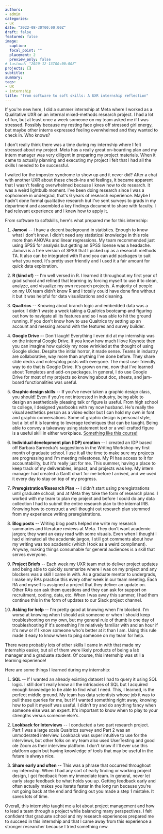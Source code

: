 ```yaml
---
authors:
- admin
categories:
- ux
date: "2022-08-30T00:00:00Z"
draft: false
featured: false
image:
  caption:
  focal_point: ""
  placement: 2
  preview_only: false
# lastmod: "2020-12-13T00:00:00Z"
projects: []
subtitle:
summary: 
tags:
- UX
- internship
title: "from software to soft skills: A UXR internship reflection"
---
```


If you're new here, I did a summer internship at Meta where I worked as a Qualitative UXR on an internal mixed-methods research project. I had a lot of fun, but at least once a week someone on my team asked me if I was stressed. Possibly because my resting face gives off stressed girl energy, but maybe other interns expressed feeling overwhelmed and they wanted to check in. Who knows? 

I don't really think there was a time during my internship where I felt stressed about my project. Meta has a really great on-boarding plan and my intern manager was very diligent in preparing my project materials. When it came to actually planning and executing my project I felt that I had all the skills I needed to be successful. 

I waited for the imposter syndrome to show up and it never did? After a chat with another UXR about these check-ins and feelings, it became apparent that I wasn't feeling overwhelmed because I knew how to do research. It was a weird lightbulb moment. I've been doing research since I was a sophomore in undergrad, that's 6 years of research experience. Maybe I hadn't done formal qualitative research but I've sent surveys to grads in my department and assembled a key findings document to share with faculty. I had relevant experience and I knew how to apply it. 

From software to softskills, here's what prepared me for this internship:

1.  **Jamovi** -- I have a decent background in statistics. Enough to know what I don't know. I didn't need any statistical knowledge in this role more than ANOVAs and linear regressions. My team recommended just using SPSS for analysis but getting an SPSS license was a headache. Jamovi is a free version of SPSS that I picked up as a research methods TA. It also can be integrated with R and you can add packages to suit what you need. It's pretty user friendly and I used it a fair amount for quick data exploration. 

2.  **R (kind of)** -- I'm well versed in R. I learned it throughout my first year of grad school and refined that learning by forcing myself to use it to clean, analyze, and visualize my own research projects. A majority of people on my UX team didn't know R and I totally could have done fine without it but it was helpful for data visualizations and cleaning.

3.  **Qualtrics** -- Knowing about branch logic and embedded data was a savior. I didn't waste a week taking a Qualtrics bootcamp and figuring out how to navigate all its features and so I was able to hit the ground running. If you don't know how to use Qualtrics try setting up an account and messing around with the features and survey builder. 

4.  **Google Drive** -- Don't laugh! Everything I ever did at my internship was on the internal Google Drive. If you know how much I love Keynote then you can imagine how quickly my nose wrinkled at the thought of using Google slides. Despite the initial horror, it made sense. Teams in industry are collaborative, way more than anything I've done before. They share slide decks and notes/blog posts with everyone. The most user friendly way to do that is Google Drive. It's grown on me, now that I've learned about Templates and add-on packages. In general, I do use Google Drive for most of my projects so knowing about doc, sheets, and jam-board functionalities was useful.

5.  **Graphic design skills** -- If you've never taken a graphic design class, you should! Even if you're not interested in industry, being able to design an aesthetically pleasing talk or figure is useful. From high school to college, I designed yearbooks with my now husband. He's really the visual aesthetics person as a video editor but I can hold my own in font and graphic conversations. Some of graphic design is personal style, but a lot of it is learning to leverage techniques that can be taught. Being able to convey a takeaway using statement text or a well crafted figure is a useful skill in either workplace. [Something like this course!](https://simplifiedsciencepublishing.thinkific.com)

6.  **Individual development plan (IDP) creation** -- I created an IDP based off Barbara Sarnecka's suggestions in the Writing Workshop my first month of graduate school. I use it all the time to make sure my projects are progressing and I'm meeting milestones. My PI has access to it for accountability, but it's really just for me. This summer, having a place to keep track of my deliverables, impact, and projects was key. My intern manager had created a Gantt chart for me before I arrived, and we used it every day to stay on top of my progress. 

7.  **Preregistration/Research Plan** -- I didn't start using preregistrations until graduate school, and at Meta they take the form of research plans. I worked with my team to plan my project and before I could do any data collection I had to submit the entire research plan to the internal IRB. Knowing how to construct a well thought out research plan stemmed from my experience writing preregistrations. 

8.  **Blog posts** -- Writing blog posts helped me write my research summaries and literature reviews at Meta. They don't want academic jargon; they want an easy read with some visuals. Even when I thought I had eliminated all the academic jargon, I still got comments about how my writing was too academic (which I took as a weird compliment). Anyway, making things consumable for general audiences is a skill that serves everyone. 

9.  **Project Briefs** -- Each week my UXR team met to deliver project updates and being able to quickly summarize where I was on my project and any blockers was a skill I came in with. As a graduate mentor to undergrads, I make my RAs practice this every other week in our team meeting. Each RA and myself is assigned a project that they deliver an update on. Other RAs can ask them questions and they can ask for support on recruitment, coding, data, etc. When I was away this summer, I had them continue this in the form of updates to our Slack project channel. 

10. **Asking for help** -- I'm pretty good at knowing when I'm blocked. I'm worse at knowing when I should ask someone or when I should keep troubleshooting on my own, but my general rule of thumb is one day of troubleshooting if it's something I'm relatively familiar with and an hour if it's new or if I know someone who's better at it than I am. Using this rule made it easy to know when to ping someone on my team for help.

There were probably lots of other skills I came in with that made my internship easier, but all of them were likely products of being a lab manager and a graduate student. Of course, this internship was still a learning experience! 

Here are some things I learned during my internship:

1.  **SQL** -- If I wanted an already existing dataset I had to query it using SQL logic. I still don't really know all the intricacies of SQL but I acquired enough knowledge to be able to find what I need. This, I learned, is the perfect middle ground. My team has data scientists whose job it was to pull these queries for me, but if I wanted something right away, knowing how to pull it myself was useful. I didn't try and do anything fancy when someone else was an expert. It's important to know when to play to your strengths versus someone else's.

2.  **Lookback for Interviews** -- I conducted a two part research project. Part 1 was a large scale Qualtrics survey and Part 2 was an unmoderated interview. Lookback was super intuitive to use for the interviews, but other folks on my team also used UserTesting and good ole Zoom as their interview platform. I don't know if I'll ever use this platform again but having knowledge of tools that may be useful in the future is always nice. 

3.  **Share early and often** -- This was a phrase that occurred throughout my internship. When I had any sort of early finding or working project design, I got feedback from my immediate team. In general, never let early stage feedback be what holds you up. Getting feedback early and often actually makes you iterate faster in the long run because you're not going back at the end and finding out you made a step 1 mistake. It saves lots of time. 

Overall, this internship taught me a lot about project management and how to lead a team through a project while balancing many perspectives. I felt confident that graduate school and my research experiences prepared me to succeed in this internship and that I came away from this experience a stronger researcher because I tried something new.
